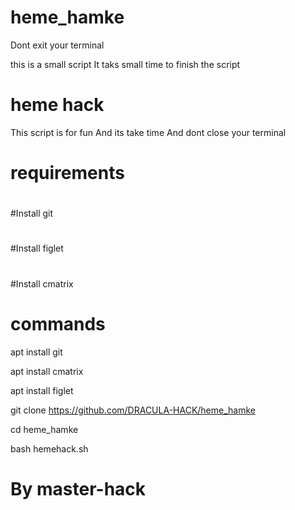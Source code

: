 # heme_hamke
Dont exit your terminal

this is a small script 
It taks small time to finish the script
# heme hack
This script is for fun
And its take time
And dont close your terminal
# requirements
#
#Install git
#
#Install figlet
#
#Install cmatrix
#
# commands

apt install git

apt install cmatrix

apt install figlet

git clone https://github.com/DRACULA-HACK/heme_hamke

cd heme_hamke

bash hemehack.sh
# By master-hack
